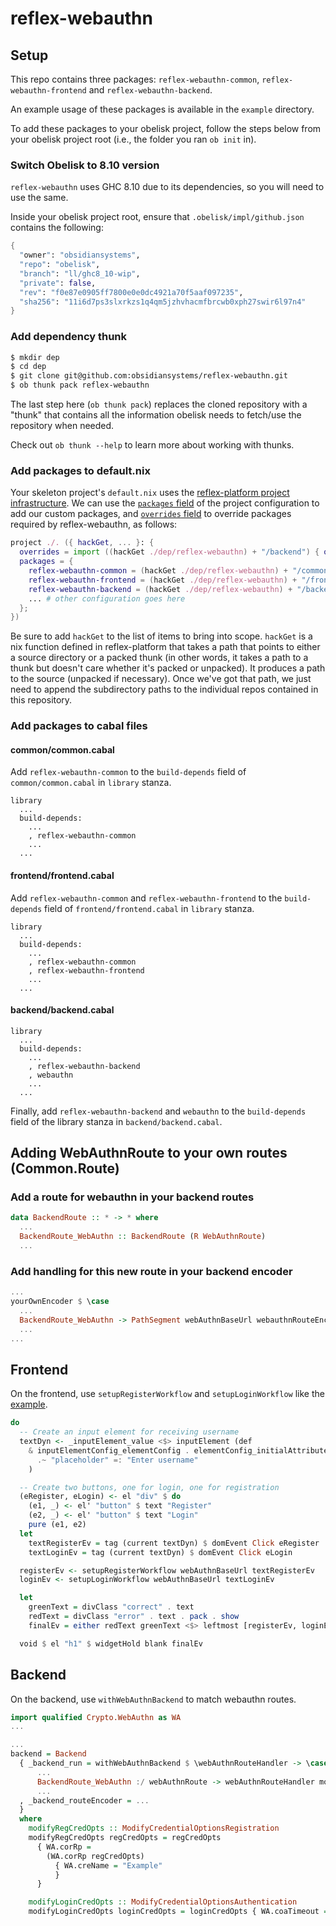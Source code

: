 # reflex-webauthn

## Setup
This repo contains three packages: `reflex-webauthn-common`, `reflex-webauthn-frontend` and `reflex-webauthn-backend`.

An example usage of these packages is available in the `example` directory.

To add these packages to your obelisk project, follow the steps below from your obelisk project root (i.e., the folder you ran `ob init` in).

### Switch Obelisk to 8.10 version
`reflex-webauthn` uses GHC 8.10 due to its dependencies, so you will need to use the same.

Inside your obelisk project root, ensure that `.obelisk/impl/github.json` contains the following:
```nix
{
  "owner": "obsidiansystems",
  "repo": "obelisk",
  "branch": "ll/ghc8_10-wip",
  "private": false,
  "rev": "f0e87e0905ff7800e0e0dc4921a70f5aaf097235",
  "sha256": "11i6d7ps3slxrkzs1q4qm5jzhvhacmfbrcwb0xph27swir6l97n4"
}
```

### Add dependency thunk
```bash
$ mkdir dep
$ cd dep
$ git clone git@github.com:obsidiansystems/reflex-webauthn.git
$ ob thunk pack reflex-webauthn
```

The last step here (`ob thunk pack`) replaces the cloned repository with a "thunk" that contains all the information obelisk needs to fetch/use the repository when needed.

Check out `ob thunk --help` to learn more about working with thunks.

### Add packages to default.nix

Your skeleton project's `default.nix` uses the [reflex-platform project infrastructure](https://github.com/reflex-frp/reflex-platform/blob/develop/project/default.nix). We can use the [`packages` field](https://github.com/reflex-frp/reflex-platform/blob/develop/project/default.nix#L53-L58) of the project configuration to add our custom packages, and [`overrides` field](https://github.com/reflex-frp/reflex-platform/blob/develop/project/default.nix#L72-L87) to override packages required by reflex-webauthn, as follows:

```nix
project ./. ({ hackGet, ... }: {
  overrides = import ((hackGet ./dep/reflex-webauthn) + "/backend") { obelisk = obelisk; pkgs = pkgs; };
  packages = {
    reflex-webauthn-common = (hackGet ./dep/reflex-webauthn) + "/common";
    reflex-webauthn-frontend = (hackGet ./dep/reflex-webauthn) + "/frontend";
    reflex-webauthn-backend = (hackGet ./dep/reflex-webauthn) + "/backend";
    ... # other configuration goes here
  };
})
```

Be sure to add `hackGet` to the list of items to bring into scope. `hackGet` is a nix function defined in reflex-platform that takes a path that points to either a source directory or a packed thunk (in other words, it takes a path to a thunk but doesn't care whether it's packed or unpacked). It produces a path to the source (unpacked if necessary). Once we've got that path, we just need to append the subdirectory paths to the individual repos contained in this repository.

### Add packages to cabal files

#### common/common.cabal
Add `reflex-webauthn-common` to the `build-depends` field of `common/common.cabal` in `library` stanza.
```cabal
library
  ... 
  build-depends:
    ...
    , reflex-webauthn-common
    ...
  ...
```

#### frontend/frontend.cabal
Add `reflex-webauthn-common` and `reflex-webauthn-frontend` to the `build-depends` field of `frontend/frontend.cabal` in `library` stanza.
```cabal
library
  ...
  build-depends: 
    ...
    , reflex-webauthn-common
    , reflex-webauthn-frontend
    ...
  ...
```

#### backend/backend.cabal
```cabal
library
  ...
  build-depends:
    ...
    , reflex-webauthn-backend
    , webauthn
    ...
  ...
```
Finally, add `reflex-webauthn-backend` and `webauthn` to the `build-depends` field of the library stanza in `backend/backend.cabal`.

## Adding WebAuthnRoute to your own routes (Common.Route)

### Add a route for webauthn in your backend routes
```haskell
data BackendRoute :: * -> * where
  ...
  BackendRoute_WebAuthn :: BackendRoute (R WebAuthnRoute)
  ...
```

### Add handling for this new route in your backend encoder
```haskell
...
yourOwnEncoder $ \case
  ...
  BackendRoute_WebAuthn -> PathSegment webAuthnBaseUrl webauthnRouteEncoder)
  ...
...
```

## Frontend
On the frontend, use `setupRegisterWorkflow` and `setupLoginWorkflow` like the [example](https://github.com/obsidiansystems/reflex-webauthn/blob/main/example/frontend/src/Frontend.hs#L53).
```haskell
do
  -- Create an input element for receiving username
  textDyn <- _inputElement_value <$> inputElement (def
    & inputElementConfig_elementConfig . elementConfig_initialAttributes
      .~ "placeholder" =: "Enter username"
    )

  -- Create two buttons, one for login, one for registration
  (eRegister, eLogin) <- el "div" $ do
    (e1, _) <- el' "button" $ text "Register"
    (e2, _) <- el' "button" $ text "Login"
    pure (e1, e2)
  let
    textRegisterEv = tag (current textDyn) $ domEvent Click eRegister
    textLoginEv = tag (current textDyn) $ domEvent Click eLogin

  registerEv <- setupRegisterWorkflow webAuthnBaseUrl textRegisterEv
  loginEv <- setupLoginWorkflow webAuthnBaseUrl textLoginEv

  let
    greenText = divClass "correct" . text
    redText = divClass "error" . text . pack . show
    finalEv = either redText greenText <$> leftmost [registerEv, loginEv]

  void $ el "h1" $ widgetHold blank finalEv
```

## Backend
On the backend, use `withWebAuthnBackend` to match webauthn routes.
```haskell
import qualified Crypto.WebAuthn as WA
...

...
backend = Backend
  { _backend_run = withWebAuthnBackend $ \webAuthnRouteHandler -> \case
      ...
      BackendRoute_WebAuthn :/ webAuthnRoute -> webAuthnRouteHandler modifyRegCredOpts modifyLoginCredOpts webAuthnRoute
      ...
  , _backend_routeEncoder = ...
  }
  where
    modifyRegCredOpts :: ModifyCredentialOptionsRegistration
    modifyRegCredOpts regCredOpts = regCredOpts
      { WA.corRp =
        (WA.corRp regCredOpts)
          { WA.creName = "Example"
          }
      }

    modifyLoginCredOpts :: ModifyCredentialOptionsAuthentication
    modifyLoginCredOpts loginCredOpts = loginCredOpts { WA.coaTimeout = Just $ WA.Timeout 10000 }
```
